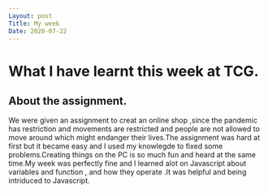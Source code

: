 ```yaml
---
Layout: post
Title: My week
Date: 2020-07-22
---
```

# What I have learnt this week at TCG.

## About the assignment.
We were given an assignment to creat an online shop ,since the pandemic has restriction and movements are 
restricted and people are not allowed to move around which might endanger their lives.The assignment was hard 
at first but it became easy and I used my knowlegde to fixed some problems.Creating things on the PC is so much 
fun and heard at the same time.My week was perfectly fine and I learned alot on Javascript about variables and
function , and how they operate .It was helpful and being intriduced to Javascript.